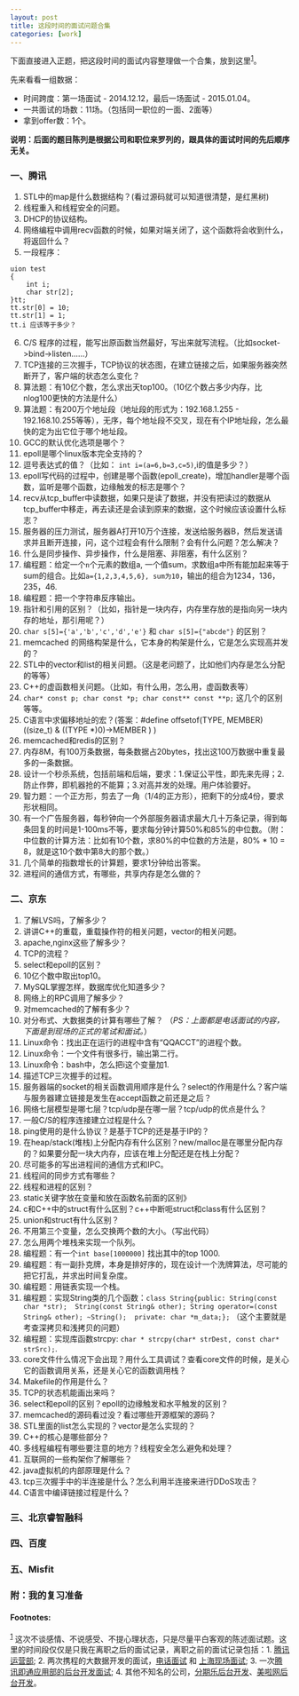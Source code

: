 ```yaml
---
layout: post
title: 这段时间的面试问题合集
categories: [work]
---
```


下面直接进入正题，把这段时间的面试内容整理做一个合集，放到这里<sup><a href="#fn:1" name="fnref:1">1</a></sup>。

先来看看一组数据：

* 时间跨度：第一场面试 - 2014.12.12，最后一场面试 - 2015.01.04。
* 一共面试的场数：11场。（包括同一职位的一面、2面等）
* 拿到offer数：1个。

**说明：后面的题目陈列是根据公司和职位来罗列的，跟具体的面试时间的先后顺序无关。**

### 一、腾讯 ###

1. STL中的map是什么数据结构？(看过源码就可以知道很清楚，是红黑树)
2. 线程重入和线程安全的问题。
3. DHCP的协议结构。
4. 网络编程中调用recv函数的时候，如果对端关闭了，这个函数将会收到什么，将返回什么？
5. 一段程序：
```
uion test
{
	int i;
	char str[2];
}tt;
tt.str[0] = 10;
tt.str[1] = 1;
tt.i 应该等于多少？
```

6. C/S 程序的过程，能写出原函数当然最好，写出来就写流程。（比如socket->bind->listen......）
7. TCP连接的三次握手，TCP协议的状态图，在建立链接之后，如果服务器突然断开了，客户端的状态怎么变化？
8. 算法题：有10亿个数，怎么求出天top100。（10亿个数占多少内存，比nlog100更快的方法是什么）
9. 算法题：有200万个地址段（地址段的形式为：192.168.1.255 - 192.168.10.255等等），无序，每个地址段不交叉，现在有个IP地址段，怎么最快的定为出它位于哪个地址段。
10. GCC的默认优化选项是哪个？
11. epoll是哪个linux版本完全支持的？
12. 逗号表达式的值？（比如： `int i=(a=6,b=3,c=5)`,i的值是多少？）
13. epoll写代码的过程中，创建是哪个函数(epoll_create)，增加handler是哪个函数，监听是哪个函数，边缘触发的标志是哪个？
14. recv从tcp_buffer中读数据，如果只是读了数据，并没有把读过的数据从tcp_buffer中移走，再去读还是会读到原来的数据，这个时候应该设置什么标志？
15. 服务器的压力测试，服务器A打开10万个连接，发送给服务器B，然后发送请求并且断开连接，问，这个过程会有什么限制？会有什么问题？怎么解决？
16. 什么是同步操作、异步操作，什么是阻塞、非阻塞，有什么区别？
17. 编程题：给定一个`n`个元素的数组a, 一个值sum，求数组a中所有能加起来等于sum的组合。比如`a={1,2,3,4,5,6}, sum为10`，输出的组合为1234，136，235，46.
18. 编程题：把一个字符串反序输出。
19. 指针和引用的区别？（比如，指针是一块内存，内存里存放的是指向另一块内存的地址，那引用呢？）
20. `char s[5]={'a','b','c','d','e'}` 和 `char s[5]={"abcde"}` 的区别？
21. memcached 的网络构架是什么，它本身的构架是什么，它是怎么实现高并发的？
22. STL中的vector和list的相关问题。（这是老问题了，比如他们内存是怎么分配的等等）
23. C++的虚函数相关问题。（比如，有什么用，怎么用，虚函数表等）
24. `char* const p; char const *p; char const** const **p;` 这几个的区别等等。
25. C语言中求偏移地址的宏？(答案：#define offsetof(TYPE, MEMBER) ((size_t) & ((TYPE *)0)->MEMBER ) )
26. memcached和redis的区别？
27. 内存8M，有100万条数据，每条数据占20bytes，找出这100万数据中重复最多的一条数据。
28. 设计一个秒杀系统，包括前端和后端，要求：1.保证公平性，即先来先得；2.防止作弊，即机器抢的不能算；3.对高并发的处理。用户体验要好。
29. 智力题：一个正方形，剪去了一角（1/4的正方形），把剩下的分成4份，要求形状相同。
30. 有一个广告服务器，每秒钟向一个外部服务器请求最大几十万条记录，得到每条回复的时间是1-100ms不等，要求每分钟计算50%和85%的中位数。（附：中位数的计算方法：比如有10个数，求80%的中位数的方法是，80% * 10 = 8，就是这10个数中第8大的那个数。）
31. 几个简单的指数增长的计算题，要求1分钟给出答案。
32. 进程间的通信方式，有哪些，共享内存是怎么做的？


### 二、京东 ###

1. 了解LVS吗，了解多少？
2. 讲讲C++的重载，重载操作符的相关问题，vector的相关问题。
3. apache,nginx这些了解多少？
4. TCP的流程？
5. select和epoll的区别？
6. 10亿个数中取出top10。
7. MySQL掌握怎样，数据库优化知道多少？
8. 网络上的RPC调用了解多少？
9. 对memcached的了解有多少？
10. 对分布式、大数据类的计算有哪些了解？   （*PS：上面都是电话面试的内容，下面是到现场的正式的笔试和面试。*）
11. Linux命令：找出正在运行的进程中含有“QQACCT”的进程个数。
12. Linux命令：一个文件有很多行，输出第二行。
13. Linux命令：bash中，怎么把i这个变量加1.
14. 描述TCP三次握手的过程。
15. 服务器端的socket的相关函数调用顺序是什么？select的作用是什么？客户端与服务器建立链接是发生在accept函数之前还是之后？
16. 网络七层模型是哪七层？tcp/udp是在哪一层？tcp/udp的优点是什么？
17. 一般C/S的程序连接建立过程是什么？
18. ping使用的是什么协议？是基于TCP的还是基于IP的？
19. 在heap/stack(堆栈)上分配内存有什么区别？new/malloc是在哪里分配内存的？如果要分配一块大内存，应该在堆上分配还是在栈上分配？
20. 尽可能多的写出进程间的通信方式和IPC。
21. 线程间的同步方式有哪些？
22. 线程和进程的区别？
23. static关键字放在变量和放在函数名前面的区别》
24. c和C++中的struct有什么区别？c++中断呃struct和class有什么区别？
25. union和struct有什么区别？
26. 不用第三个变量，怎么交换两个数的大小。（写出代码）
27. 怎么用两个堆栈来实现一个队列。
28. 编程题：有一个`int base[1000000]` 找出其中的top 1000.
29. 编程题：有一副扑克牌，本身是排好序的，现在设计一个洗牌算法，尽可能的把它打乱，并求出时间复杂度。
30. 编程题：用链表实现一个栈。
31. 编程题：实现String类的几个函数：```class String{public: String(const char *str);  String(const String& other); String operator=(const String& other); ~String();  private: char *m_data;};``` （这个主要就是考查深拷贝和浅拷贝的问题）
32. 编程题：实现库函数strcpy: `char * strcpy(char* strDest, const char* strSrc);`.
33. core文件什么情况下会出现？用什么工具调试？查看core文件的时候，是关心它的函数调用关系，还是关心它的函数调用栈？
34. Makefile的作用是什么？
35. TCP的状态机能画出来吗？
36. select和epoll的区别？epoll的边缘触发和水平触发的区别？
37. memcached的源码看过没？看过哪些开源框架的源码？
38. STL里面的list怎么实现的？vector是怎么实现的？
39. C++的核心是哪些部分？
40. 多线程编程有哪些要注意的地方？线程安全怎么避免和处理？
41. 互联网的一些构架你了解哪些？
42. java虚拟机的内部原理是什么？
43. tcp三次握手中的半连接是什么？怎么利用半连接来进行DDoS攻击？
44. C语言中编译链接过程是什么？


### 三、北京睿智融科 ###


### 四、百度 ###


### 五、Misfit ###


### 附：我的复习准备 ###



#### Footnotes: ####
<sup><a href="#fnref:1" name="fn:1">1</a></sup>  这次不谈感情、不说感受、不提心理状态，只是尽量平白客观的陈述面试题。这里的时间段仅仅是只我在离职之后的面试记录，离职之前的面试记录包括：1. [腾讯运营部][1]; 2. 两次携程的大数据开发的面试，[电话面试][2] 和 [上海现场面试][3]; 3. 一次[腾讯即通应用部的后台开发面试][4]; 4. 其他不知名的公司，[分期乐后台开发][5]、[美啦网后台开发][6]。


[1]: http://mood.karottc.com/2014/09/18/1-summary-interview/
[2]: http://mood.karottc.com/2014/10/14/ctrips-telephone-interviews/
[3]: http://mood.karottc.com/2014/10/23/ctrips-interviews-shanghai/
[4]: http://mood.karottc.com/2014/10/28/tencent-background-development/
[5]: http://mood.karottc.com/2014/10/29/fenqile-interviews/
[6]: http://mood.karottc.com/2014/11/06/1-meila-interview/

